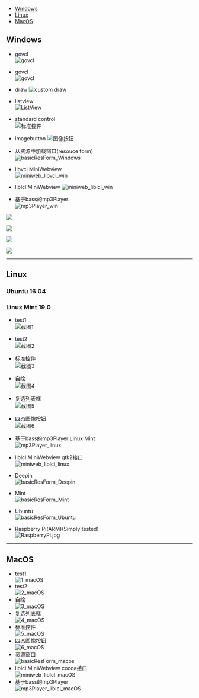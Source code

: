 
* [Windows](#Windows)
* [Linux](#Linux)
* [MacOS](#MacOS)


## Windows

* govcl  
![govcl](/assets/images/screenshots/govcl-win-1.jpg)     

* govcl  
![govcl](/assets/images/screenshots/govcl-win-2.jpg)      

* draw
![custom draw](/assets/images/screenshots/draw-win.jpg)  

* listview   
![ListView](/assets/images/screenshots/listview.jpg)  

* standard control    
![标准控件](/assets/images/screenshots/std.jpg)   

* imagebutton 
![图像按钮](/assets/images/screenshots/imagebutton.jpg)    

* 从资源中加载窗口(resouce form)   
![basicResForm_Windows](/assets/images/screenshots/basicResForm_windows.jpg)   

* libvcl MiniWebview   
![miniweb_libvcl_win](/assets/images/screenshots/miniweb_libvcl_win.jpg) 

* liblcl MiniWebview 
![miniweb_liblcl_win](/assets/images/screenshots/miniweb_liblcl_win.jpg) 

* 基于bass的mp3Player   
![mp3Player_win](/assets/images/screenshots/mp3Player_win.jpg)    

![](/assets/images/screenshots/windowsjsonviewer.jpg)   

![](/assets/images/screenshots/windwosgdiplus.jpg)   

![](/assets/images/screenshots/windwosprocesslist.jpg)   

![](/assets/images/screenshots/listboxcustomdraw2.jpg)   

---
## Linux
### Ubuntu 16.04   
### Linux Mint 19.0   

* test1  
![截图1](/assets/images/screenshots/1_linux.png)  
* test2  
![截图2](/assets/images/screenshots/2_linux.jpg)  
* 标准控件  
![截图3](/assets/images/screenshots/3_linux.jpg)   
* 自绘  
![截图4](/assets/images/screenshots/4_linux.jpg)  
* 复选列表框  
![截图5](/assets/images/screenshots/5_linux.jpg)  
* 四态图像按钮  
![截图6](/assets/images/screenshots/6_linux.jpg)  
* 基于bass的mp3Player Linux Mint  
![mp3Player_linux](/assets/images/screenshots/mp3Player_linux.jpg) 


* liblcl MiniWebview gtk2接口  
![miniweb_liblcl_linux](/assets/images/screenshots/miniweb_liblcl_linux.jpg) 

* Deepin  
![basicResForm_Deepin](/assets/images/screenshots/basicResForm_linux_deepin.jpg)  
* Mint  
![basicResForm_Mint](/assets/images/screenshots/basicResForm_linux_mint.jpg)  
* Ubuntu  
![basicResForm_Ubuntu](/assets/images/screenshots/basicResForm_linux_ubuntu.jpg)  

* Raspberry Pi(ARM)(Simply tested)  
![RaspberryPi.jpg](/assets/images/screenshots/RaspberryPi.jpg)

---
## MacOS

* test1  
![1_macOS](/assets/images/screenshots/1_macOS.jpg)  
* test2   
![2_macOS](/assets/images/screenshots/2_macOS.jpg)  
* 自绘   
![3_macOS](/assets/images/screenshots/3_macOS.jpg)   
* 复选列表框    
![4_macOS](/assets/images/screenshots/4_macOS.jpg)  
* 标准控件   
![5_macOS](/assets/images/screenshots/5_macOS.jpg)  
* 四态图像按钮  
![6_macOS](/assets/images/screenshots/6_macOS.jpg)  
* 资源窗口    
![basicResForm_macos](/assets/images/screenshots/basicResForm_macos.jpg)  
* liblcl MiniWebview cocoa接口  
![miniweb_liblcl_macOS](/assets/images/screenshots/miniweb_liblcl_macOS_cocoa.jpg) 
* 基于bass的mp3Player  
![mp3Player_liblcl_macOS](/assets/images/screenshots/mp3Player_liblcl_macOS.jpg) 